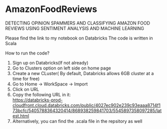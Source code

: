 # AmazonFoodReviews
DETECTING OPINION SPAMMERS AND CLASSIFYING AMAZON FOOD REVIEWS USING SENTIMENT ANALYSIS AND MACHINE LEARNING

Please find the link to my notebook on Databricks
The code is written in Scala


How to run the code?
1. Sign up on Databricks(If not already)
2. Go to Clusters option on left side on home page
3. Create a new CLuster( By default, Databricks allows 6GB cluster at a time for free)
4. Go to Home -> WorkSpace -> Import
5. Click on URL
6. Copy the following URL in it:
   <br>https://databricks-prod-cloudfront.cloud.databricks.com/public/4027ec902e239c93eaaa8714f173bcfc/5405788364320414/868938259841703/5545897358097285/latest.html</br>
7. Alternatively, you can find the .scala file in the repsitory as well
